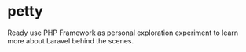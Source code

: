 # petty
Ready use PHP Framework as personal exploration experiment to learn more about Laravel behind the scenes.

